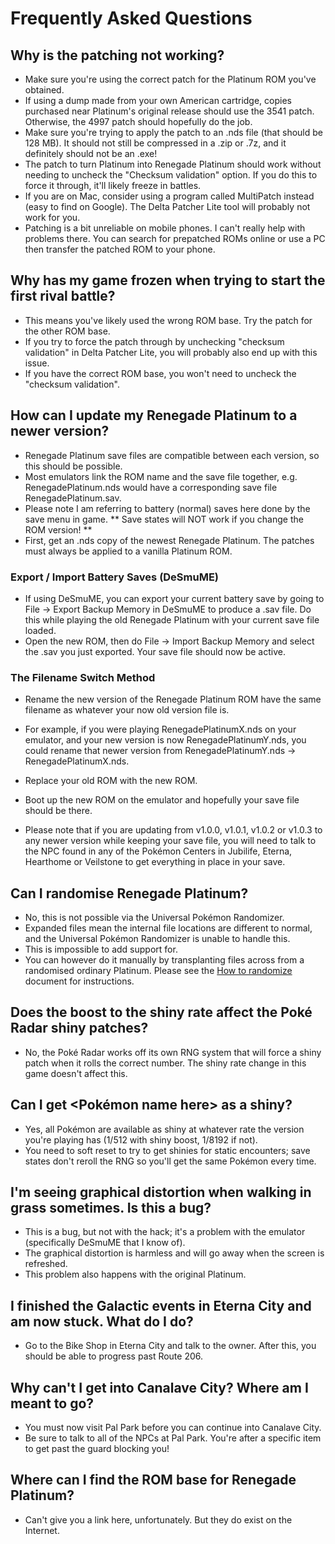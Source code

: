 # Frequently Asked Questions

## Why is the patching not working?

- Make sure you're using the correct patch for the Platinum ROM you've obtained.
- If using a dump made from your own American cartridge, copies purchased near Platinum's original release should use the 3541 patch. Otherwise, the 4997 patch should hopefully do the job.
- Make sure you're trying to apply the patch to an .nds file (that should be 128 MB). It should not still be compressed in a .zip or .7z, and it definitely should not be an .exe!
- The patch to turn Platinum into Renegade Platinum should work without needing to uncheck the "Checksum validation" option. If you do this to force it through, it'll likely freeze in battles.
- If you are on Mac, consider using a program called MultiPatch instead (easy to find on Google). The Delta Patcher Lite tool will probably not work for you.
- Patching is a bit unreliable on mobile phones. I can't really help with problems there. You can search for prepatched ROMs online or use a PC then transfer the patched ROM to your phone.

## Why has my game frozen when trying to start the first rival battle?
- This means you've likely used the wrong ROM base. Try the patch for the other ROM base.
- If you try to force the patch through by unchecking "checksum validation" in Delta Patcher Lite, you will probably also end up with this issue.
- If you have the correct ROM base, you won't need to uncheck the "checksum validation".

##  How can I update my Renegade Platinum to a newer version?
- Renegade Platinum save files are compatible between each version, so this should be possible.
- Most emulators link the ROM name and the save file together, e.g. RenegadePlatinum.nds would have a corresponding save file RenegadePlatinum.sav.
- Please note I am referring to battery (normal) saves here done by the save menu in game. ** Save states will NOT work if you change the ROM version! **
- First, get an .nds copy of the newest Renegade Platinum. The patches must always be applied to a vanilla Platinum ROM.

### Export / Import Battery Saves (DeSmuME)

- If using DeSmuME, you can export your current battery save by going to File -> Export Backup Memory in DeSmuME to produce a .sav file. Do this while playing the old Renegade Platinum with your current save file loaded.
- Open the new ROM, then do File -> Import Backup Memory and select the .sav you just exported. Your save file should now be active.

### The Filename Switch Method

- Rename the new version of the Renegade Platinum ROM have the same filename as whatever your now old version file is.
- For example, if you were playing RenegadePlatinumX.nds on your emulator, and your new version is now RenegadePlatinumY.nds, you could rename that newer version from RenegadePlatinumY.nds -> RenegadePlatinumX.nds.
- Replace your old ROM with the new ROM.
- Boot up the new ROM on the emulator and hopefully your save file should be there.

- Please note that if you are updating from v1.0.0, v1.0.1, v1.0.2 or v1.0.3 to any newer version while keeping your save file, you will need to talk to the NPC found in any of the Pokémon Centers in Jubilife, Eterna, Hearthome or Veilstone to get everything in place in your save.

## Can I randomise Renegade Platinum?

- No, this is not possible via the Universal Pokémon Randomizer.
- Expanded files mean the internal file locations are different to normal, and the Universal Pokémon Randomizer is unable to handle this.
- This is impossible to add support for.
- You can however do it manually by transplanting files across from a randomised ordinary Platinum. Please see the [How to randomize](how_to_randomize.md) document for instructions.

## Does the boost to the shiny rate affect the Poké Radar shiny patches?

- No, the Poké Radar works off its own RNG system that will force a shiny patch when it rolls the correct number. The shiny rate change in this game doesn't affect this.

## Can I get <Pokémon name here> as a shiny?

- Yes, all Pokémon are available as shiny at whatever rate the version you're playing has (1/512 with shiny boost, 1/8192 if not).
- You need to soft reset to try to get shinies for static encounters; save states don't reroll the RNG so you'll get the same Pokémon every time.

## I'm seeing graphical distortion when walking in grass sometimes. Is this a bug?

- This is a bug, but not with the hack; it's a problem with the emulator (specifically DeSmuME that I know of).
- The graphical distortion is harmless and will go away when the screen is refreshed.
- This problem also happens with the original Platinum.

## I finished the Galactic events in Eterna City and am now stuck. What do I do?

- Go to the Bike Shop in Eterna City and talk to the owner. After this, you should be able to progress past Route 206.

## Why can't I get into Canalave City? Where am I meant to go?

- You must now visit Pal Park before you can continue into Canalave City.
- Be sure to talk to all of the NPCs at Pal Park. You're after a specific item to get past the guard blocking you!

## Where can I find the ROM base for Renegade Platinum?
- Can't give you a link here, unfortunately. But they do exist on the Internet.

